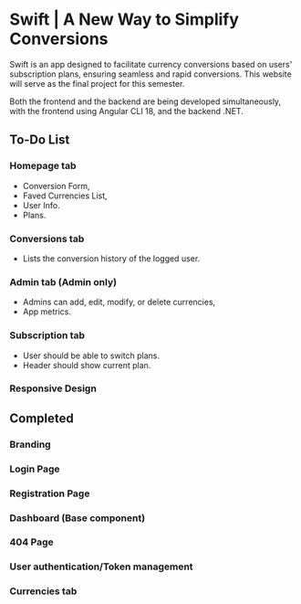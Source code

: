 # Swift | A New Way to Simplify Conversions

Swift is an app designed to facilitate currency conversions based on users' subscription plans, ensuring seamless and rapid conversions. This website will serve as the final project for this semester.

Both the frontend and the backend are being developed simultaneously, with the frontend using Angular CLI 18, and the backend .NET.

## To-Do List

### Homepage tab

- Conversion Form,
- Faved Currencies List,
- User Info.
- Plans.

### Conversions tab

- Lists the conversion history of the logged user.

### Admin tab (Admin only)

- Admins can add, edit, modify, or delete currencies,
- App metrics.

### Subscription tab

- User should be able to switch plans.
- Header should show current plan.

### Responsive Design

## Completed

### Branding

### Login Page

### Registration Page

### Dashboard (Base component)

### 404 Page

### User authentication/Token management

### Currencies tab
